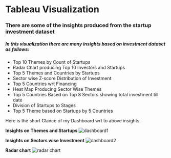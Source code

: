# Tableau Visualization 
### There are some of the insights produced from the startup investment dataset
##### In this visualization there are many insights based on investment dataset as follows:
- Top 10 Themes by Count of Startups
- Radar Chart producing Top 10 Investors and Startups
- Top 5 Themes and Countries by Startups 
- Sector wise Z-score Distribution of Investment
- Top 5 Countries wrt Financing
- Heat Map Producing Sector Wise Themes
- Top 5 Countries Based on Top 8 Sectors showing total investment till date
- Division of Startups to Stages
- Top 5 Theme based on Startups by 5 Countries

Here is the short Glance of my Dashboard wrt to above insights.

**Insights on Themes and Startups**
![dashboard1](https://user-images.githubusercontent.com/54077740/115991953-b30e8100-a5e8-11eb-9e7d-c0ea2b4a8f5a.png)


**Insights on Sectors wise Investment**
![dashboard2](https://user-images.githubusercontent.com/54077740/115991806-e3095480-a5e7-11eb-9d3e-b2b2f72d3422.png)


**Radar chart**
![radar chart](https://user-images.githubusercontent.com/54077740/115991810-e997cc00-a5e7-11eb-9bb2-980326a55ed1.png)

